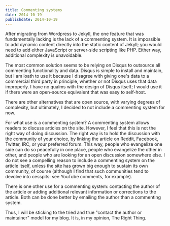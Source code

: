```yaml
---
title: Commenting systems
date: 2014-10-19
publishdate: 2014-10-19
---
```


After migrating from Wordpress to Jekyll, the one feature that was
fundamentally lacking is the lack of a commenting system.  It is
impossible to add dynamic content directly into the static content of
Jekyll; you would need to add either JavaScript or server-side scripting
like PHP.  Either way, additional complexity is unavoidable.

The most common solution seems to be relying on Disqus to outsource all
commenting functionality and data.  Disqus is simple to install and
maintain, but I am loath to use it because I disagree with giving one's
data to a commercial third party in principle, whether or not Disqus
uses that data improperly.  I have no qualms with the design of Disqus
itself; I would use it if there were an open-source equivalent that was
easy to self-host.

There are other alternatives that are open source, with varying degrees
of complexity, but ultimately, I decided to not include a commenting
system for now.

For what use is a commenting system?  A commenting system allows readers
to discuss articles on the site.  However, I feel that this is not the
right way of doing discussion.  The right way is to hold the discussion
with the community of your choice, by linking the article on Reddit,
Facebook, Twitter, IRC, or your preferred forum.  This way, people who
evangelize one side can do so peacefully in one place, people who
evangelize the other in other, and people who are looking for an open
discussion somewhere else.  I do not see a compelling reason to include
a commenting system on the article itself, unless the site has grown big
enough to sustain its own community, of course (although I find that
such communities tend to devolve into cesspits: see
YouTube comments, for example).

There is one other use for a commenting system: contacting the author of
the article or adding additional relevant information or corrections to
the article.  Both can be done better by emailing the author than
a commenting system.

Thus, I will be sticking to the tried and true "contact the author or
maintainer" model for my blog.  It is, in my opinion, The Right Thing.
